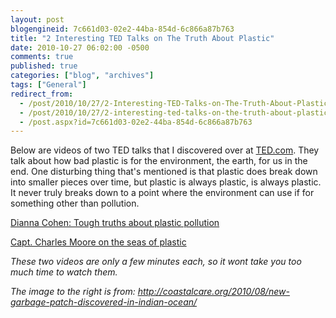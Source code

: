 ```yaml
---
layout: post
blogengineid: 7c661d03-02e2-44ba-854d-6c866a87b763
title: "2 Interesting TED Talks on The Truth About Plastic"
date: 2010-10-27 06:02:00 -0500
comments: true
published: true
categories: ["blog", "archives"]
tags: ["General"]
redirect_from: 
  - /post/2010/10/27/2-Interesting-TED-Talks-on-The-Truth-About-Plastic
  - /post/2010/10/27/2-interesting-ted-talks-on-the-truth-about-plastic
  - /post.aspx?id=7c661d03-02e2-44ba-854d-6c866a87b763
---
```

<!-- more -->
<p><img style="float: right;" src="../../images/posts2010/10/PlasticPollution.jpg" alt="" />Below are videos of two TED talks that I discovered over at <a href="http://ted.com">TED.com</a>. They talk about how bad plastic is for the environment, the earth, for us in the end. One disturbing thing that's mentioned is that plastic does break down into smaller pieces over time, but plastic is always plastic, is always plastic. It never truly breaks down to a point where the environment can use if for something other than pollution.</p>
<p><a title="Dianna Cohen: Tough truths about plastic pollution" href="http://www.ted.com/talks/dianna_cohen_tough_truths_about_plastic_pollution.html">Dianna Cohen: Tough truths about plastic pollution</a></p>
<p><a href="Capt. Charles Moore on the seas of plastic">Capt. Charles Moore on the seas of plastic</a></p>
<p><em>These two videos are only a few minutes each, so it wont take you too much time to watch them.</em></p>
<p><em>The image to the right is from: <a href="http://coastalcare.org/2010/08/new-garbage-patch-discovered-in-indian-ocean/">http://coastalcare.org/2010/08/new-garbage-patch-discovered-in-indian-ocean/</a></em><em><br /></em></p>
